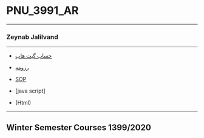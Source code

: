 # PNU_3991_AR
---------
### Zeynab Jalilvand
 
---
- [حساب گیت هاب](https://github.com/zeynabjalilvand1374/)

- [رزومه](https://github.com/zeynabjalilvand1374/resume)

- [SOP](https://github.com/zeynabjalilvand1374/SOP/blob/main/4_5924880352307841222.pdf)

- [java script]

- (Html)
------------------
## Winter Semester Courses 1399/2020
